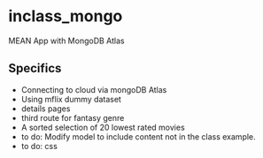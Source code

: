 # inclass_mongo
 MEAN App with MongoDB Atlas

## Specifics
- Connecting to cloud via mongoDB Atlas
- Using mflix dummy dataset 
- details pages
- third route for fantasy genre
- A sorted selection of 20 lowest rated movies 
- to do: Modify model to include content not in the class example.
- to do: css 
